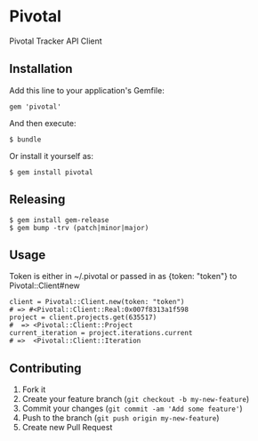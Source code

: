 # Pivotal

Pivotal Tracker API Client

## Installation

Add this line to your application's Gemfile:

    gem 'pivotal'

And then execute:

    $ bundle

Or install it yourself as:

    $ gem install pivotal

## Releasing

    $ gem install gem-release
    $ gem bump -trv (patch|minor|major)

## Usage

Token is either in ~/.pivotal or passed in as {token: "token"} to Pivotal::Client#new

```
client = Pivotal::Client.new(token: "token")
# => #<Pivotal::Client::Real:0x007f8313a1f598
project = client.projects.get(635517)
#  => <Pivotal::Client::Project
current_iteration = project.iterations.current
# =>  <Pivotal::Client::Iteration
```

## Contributing

1. Fork it
2. Create your feature branch (`git checkout -b my-new-feature`)
3. Commit your changes (`git commit -am 'Add some feature'`)
4. Push to the branch (`git push origin my-new-feature`)
5. Create new Pull Request
